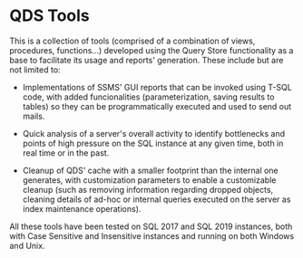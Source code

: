 # QDS Tools
This is a collection of tools (comprised of a combination of views, procedures, functions...) developed using the Query Store functionality as a base to facilitate its usage and reports' generation. These include but are not limited to:

- Implementations of SSMS' GUI reports that can be invoked using T-SQL code, with added funcionalities (parameterization, saving results to tables) so they can be programmatically executed and used to send out mails.

- Quick analysis of a server's overall activity to identify bottlenecks and points of high pressure on the SQL instance at any given time, both in real time or in the past.

- Cleanup of QDS' cache with a smaller footprint than the internal one generates, with customization parameters to enable a customizable cleanup (such as removing information regarding dropped objects, cleaning details of ad-hoc or internal queries executed on the server as index maintenance operations).

All these tools have been tested on SQL 2017 and SQL 2019 instances, both with Case Sensitive and Insensitive instances and running on both Windows and Unix.